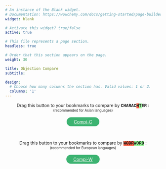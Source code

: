 ```yaml
---
# An instance of the Blank widget.
# Documentation: https://wowchemy.com/docs/getting-started/page-builder/
widget: blank

# Activate this widget? true/false
active: true

# This file represents a page section.
headless: true

# Order that this section appears on the page.
weight: 30

title: Objection Compare
subtitle:

design:
  # Choose how many columns the section has. Valid values: 1 or 2.
  columns: '1'
---
```


<div style="display:flex;flex-direction:column;align-items:center;justify-content:center;">
<p style="margin:0;">
Drag this button to your bookmarks to compare by <span style="font-family: 'Courier New', monospace; background-color:white; font-weight: bold;">CHARAC<span style="background-color:tomato; text-decoration: line-through;">H</span><span style="background-color:palegreen;">T</span>ER</span> :
</p>
 <p style="margin:0; font-size: 80%;">
   (recommended for Asian languages)
 </p>
<a id="simiLink" onMouseOver="this.style.border='mediumaquamarine solid 3px'; this.style.color='aquamarine'"
   onMouseOut="this.style.border='transparent solid 3px'; this.style.color='snow'"
   style="color: snow; background-color: mediumseagreen; border: transparent solid 3px; padding: 3px 20px;border-radius: 15px; margin: 15px;"
href="javascript:%2F%2ACompi%20V1.0%2A%2F%0Asetting%20%3D%20%27char%27%3B%20%2F%2A%20%27char%27%7C%27word%27%20%2A%2F%0A%0A%2F%2AControl%20flow%20based%20on%20url%2A%2F%0AcurrentUrl%20%3D%20window.location.href%3B%0Aregex1%20%3D%20%2Fa3%5C.flit%5C.to%5C%2F%23%5C%2Farcade%5C%2Farcade-objection%2F%3B%0Aif%20%28regex1.test%28currentUrl%29%29%20%7B%0Amain%28%29%3B%0A%7D%20else%20%7B%0Aif%20%28window.confirm%28%60Go%20to%20arcade-objection%20page%3F%60%29%29%20%7B%0A%20%20%20%20window.location.href%3D%27https%3A%2F%2Fa3.flit.to%2F%23%2Farcade%2Farcade-objection%27%3B%0A%7D%3B%0A%7D%0A%0Afunction%20main%28%29%20%7B%0A%20%20%20%20let%20nestedTables%20%3D%20%5B...document.querySelectorAll%28%27tbody%20tbody%27%29%5D%3B%0A%09%2F%2A%20Remove%20existing%20row%2C%20to%20enable%20switching%20from%20word%20to%20char%20%2A%2F%0A%20%20%20%20if%20%28document.getElementById%28%27diff1%27%29%29%20%7B%0A%20%20%20%20%20%20%20%20nestedTables.forEach%20%28t%20%3D%3E%20%7B%0A%20%20%20%20%20%20%20%20%20%20%20%20t.deleteRow%28-1%29%3B%0A%20%20%20%20%20%20%20%20%7D%29%3B%0A%20%20%20%20%7D%0A%20%20%20%20%20%20%20%20%0A%20%20%20%20let%20unit%20%3D%20setting%3B%20%2F%2A%20%27char%27%7C%27word%27%20%2A%2F%0A%20%20%20%20%09%0A%09%2F%2AAdd%20events%20%28needs%20reloading%20on%20in-app%20tab%20change%2A%2F%0A%09document.querySelector%28%27%5Brole%3D%22tablist%22%5D%27%29.setAttribute%28%27listener%27%2C%20%27true%27%29%3B%20%2F%2A%20navBar%20%2A%2F%0A%09document.querySelector%28%27%5Brole%3D%22tablist%22%5D%27%29.addEventListener%28%27click%27%2C%20ostinato%29%3B%0A%09document.getElementsByClassName%28%27fa-search%27%29%5B0%5D.parentNode.addEventListener%28%27click%27%2C%20ostinato%29%3B%20%2F%2A%20searchBtn%20%2A%2F%0A%09document.getElementsByTagName%28%27pagination%27%29%5B0%5D.childNodes%5B0%5D.addEventListener%28%27click%27%2C%20ostinato%29%3B%20%2F%2A%20pageNav%20%2A%2F%0A%09if%20%28document.querySelectorAll%28%27.btn-group-md%27%29.length%20%3E%200%29%20%7B%0A%09document.querySelectorAll%28%27.btn-group-md%27%29%5B0%5D.addEventListener%28%27click%27%2C%20ostinato%29%3B%20%2F%2A%20image%20tab%27s%20sub-tab%20buttons%20%2A%2F%0A%09%7D%0A%09%0A%0A%0A%20%20%20%20%2F%2A%20Page%20setup%20%2A%2F%0A%20%20%20%20nestedTables.forEach%20%28%28t%2Ci%29%20%3D%3E%20%7B%0A%20%20%20%20%20%20%20%20let%20newRow%20%3D%20t.insertRow%28%29%3B%0A%20%20%20%20%20%20%20%20let%20newCell%20%3D%20newRow.insertCell%28%29%3B%0A%20%20%20%20%20%20%20%20%20%20%20%20newCell.classList.add%28%27text-left%27%29%3B%0A%20%20%20%20%20%20%20%20%20%20%20%20newCell.id%20%3D%20%27diff%27%20%2B%20i%3B%0A%20%20%20%20%20%20%20%20%20%20%20%20newCell.style%20%3D%20%27white-space%3Apre-wrap%3B%27%3B%0A%20%20%20%20%20%20%20%20let%20th%20%3D%20document.createElement%28%27th%27%29%3B%0A%20%20%20%20%20%20%20%20%20%20%20%20newRowHead%20%3D%20newRow.insertBefore%28th%2C%20newCell%29%3B%0A%20%20%20%20%20%20%20%20%20%20%20%20newRowHead.classList.add%28%27bg-muted%27%29%3B%0A%20%20%20%20%20%20%20%20let%20newText%20%3D%20document.createTextNode%28%27Score%27%29%3B%0A%20%20%20%20%20%20%20%20%20%20%20%20newRowHead.appendChild%28newText%29%3B%0A%0A%20%20%20%20%7D%29%3B%0A%0A%20%20%20%20%2F%2A%20Diff%20%2A%2F%0A%20%20%20%20nestedTables.forEach%20%28%28t%2Ci%29%20%3D%3E%20%7B%0A%20%20%20%20%20%20%20%20let%20fragment%20%3D%20document.createDocumentFragment%28%29%3B%0A%20%20%20%20%20%20%20%20%0A%20%20%20%20%20%20%20%20%2F%2A%20Get%20text%20and%20make%20array%20of%20words%20%28%22%20%22%29%20or%20characters%20%28%22%22%29%20%2A%2F%0A%20%20%20%20%20%20%20%20let%20oldText%2C%20newText%3B%0A%20%20%20%20%20%20%20%20if%20%28unit%20%3D%3D%20%27char%27%29%20%7B%0A%20%20%20%20%20%20%20%20%20%20%20%20oldText%20%3D%20t.getElementsByTagName%28%27tr%27%29%5Bt.rows.length%20-%203%5D.childNodes%5B3%5D.textContent.split%28%22%22%29%3B%0A%20%20%20%20%20%20%20%20%20%20%20%20newText%20%3D%20t.getElementsByTagName%28%27tr%27%29%5Bt.rows.length%20-%202%5D.childNodes%5B3%5D.textContent.split%28%22%22%29%3B%0A%20%20%20%20%20%20%20%20%7D%0A%0A%20%20%20%20%20%20%20%20if%20%28unit%20%3D%3D%20%27word%27%29%20%7B%0A%20%20%20%20%20%20%20%20%20%20%20%20oldText%20%3D%20t.getElementsByTagName%28%27tr%27%29%5Bt.rows.length%20-%203%5D.childNodes%5B3%5D.textContent.replaceAll%28%27%20%27%2C%20%27%20%C2%ABspace%C2%BB%20%27%29.replaceAll%28%27%5Cn%27%2C%20%27%20%5Cn%20%27%29.split%28%22%20%22%29%3B%0A%20%20%20%20%20%20%20%20%20%20%20%20newText%20%3D%20t.getElementsByTagName%28%27tr%27%29%5Bt.rows.length%20-%202%5D.childNodes%5B3%5D.textContent.replaceAll%28%27%20%27%2C%20%27%20%C2%ABspace%C2%BB%20%27%29.replaceAll%28%27%5Cn%27%2C%20%27%20%5Cn%20%27%29.split%28%22%20%22%29%3B%0A%20%20%20%20%20%20%20%20%7D%0A%20%20%20%20%20%20%20%20%0A%20%20%20%20%20%20%20%20%0A%20%20%20%20%20%20%20%20%0A%20%20%20%20%20%20%20%20%2F%2AGenerate%20diff%2A%2F%0A%20%20%20%20%20%20%20%20let%20diff%20%3D%20patienceDiff%28oldText%20%2C%20newText%29%3B%0A%0A%20%20%20%20%20%20%20%20%2F%2Alines%20are%20a%20property%20of%20the%20object%20returned%20by%20patienceDiff%2C%20in%20this%20case%3A%20words%20or%20characters%2A%2F%0A%20%20%20%20%20%20%20%20diff.lines.forEach%28%28o%29%20%3D%3E%20%7B%0A%20%20%20%20%20%20%20%20var%20color%20%3D%20%22%22%3B%0A%20%20%20%20%20%20%20%20var%20deco%20%3D%20%22%22%3B%0A%20%20%20%20%20%20%20%20%0A%20%20%20%20%20%20%20%20%2F%2AFormat%2A%2F%0A%20%20%20%20%20%20%20%20if%20%28o.aIndex%20%3C%200%29%20%7B%0A%20%20%20%20%20%20%20%20%20%20%20%20%2F%2AINSERTION%2A%2F%0A%20%20%20%20%20%20%20%20%20%20%20%20color%20%3D%20%27rgba%280%2C%20255%2C%200%2C%200.3%29%27%3B%0A%20%20%20%20%20%20%20%20%20%20%20%20deco%20%3D%20%27underline%27%3B%0A%20%20%20%20%20%20%20%20%20%20%20%20if%20%28o.line%20%3D%3D%20%22%5Cn%22%29%20%7Bo.line%20%3D%20%22%5B%E2%86%B5%5D%5Cn%22%7D%20%20%0A%20%20%20%20%20%20%20%20%0A%20%20%20%20%20%20%20%20%7D%20else%20if%20%28o.bIndex%20%3C%200%29%20%7B%0A%20%20%20%20%20%20%20%20%20%20%20%20%2F%2ADELETION%2A%2F%0A%20%20%20%20%20%20%20%20%20%20%20%20color%20%3D%20%27rgba%28255%2C%200%2C%200%2C%200.3%29%27%3B%0A%20%20%20%20%20%20%20%20%20%20%20%20deco%20%3D%20%27line-through%27%3B%0A%20%20%20%20%20%20%20%20%20%20%20%20if%20%28o.line%20%3D%3D%20%22%5Cn%22%29%20%7Bo.line%20%3D%20%22%5B%E2%86%B5%5D%22%7D%20%20%0A%20%20%20%20%20%20%20%20%7D%20%0A%0A%20%20%20%20%20%20%20%20span%20%3D%20document.createElement%28%27span%27%29%3B%0A%20%20%20%20%20%20%20%20span.style.backgroundColor%20%3D%20color%3B%0A%20%20%20%20%20%20%20%20span.style.textDecoration%20%3D%20deco%3B%0A%20%20%20%20%20%20%20%20if%20%28unit%20%3D%3D%20%27word%27%29%20%7Bo.line%20%3D%20o.line.replaceAll%28%27%C2%ABspace%C2%BB%27%2C%20%27%20%27%29%3B%7D%0A%20%20%20%20%20%20%20%20span.appendChild%28document.createTextNode%28o.line%29%29%3B%0A%20%20%20%20%20%20%20%20fragment.appendChild%28span%29%3B%0A%20%20%20%20%0A%20%20%20%20%09document.getElementById%28%27diff%27%2B%20i%29.appendChild%28fragment%29%3B%0A%20%20%20%20%7D%29%3B%0A%20%20%20%20%7D%29%3B%0A%0A%20%20%20%20%2F%2ASimilarity%2A%2F%0A%20%20%20%20nestedTables.forEach%20%28%28t%29%20%3D%3E%20%7B%0A%20%20%20%20%20%20%20%20%2F%2AGet%20text%2A%2F%0A%20%20%20%20%20%20%20%20let%20oldText%20%3D%20t.getElementsByTagName%28%27tr%27%29%5Bt.rows.length%20-%203%5D.childNodes%5B3%5D.textContent%3B%0A%20%20%20%20%20%20%20%20let%20newText%20%3D%20t.getElementsByTagName%28%27tr%27%29%5Bt.rows.length%20-%202%5D.childNodes%5B3%5D.textContent%3B%0A%20%20%20%20%20%20%20%20%2F%2ACompare%2A%2F%0A%20%20%20%20%20%20%20%20var%20score%20%3D%20compareTwoStrings%28oldText%2C%20newText%29%3B%0A%20%20%20%20%20%20%20%20%2F%2ADisplay%20results%2A%2F%0A%20%20%20%20%20%20%20%20if%20%28score%20%3D%3D%20100%29%20%7Bt.getElementsByTagName%28%27tr%27%29%5Bt.rows.length%20-%201%5D.childNodes%5B0%5D.style.color%20%3D%20%27crimson%27%7D%0A%20%20%20%20%20%20%20%20let%20scoreCard%20%3D%20t.getElementsByTagName%28%27tr%27%29%5Bt.rows.length%20-%201%5D.childNodes%5B0%5D%3B%0A%20%20%20%20%20%20%20%20scoreCard.textContent%20%3D%20%60Simi%3A%20%24%7BpercentStyle%28score%29%7D%60%3B%0A%20%20%20%20%7D%29%3B%0A%7D%0A%0A%0Afunction%20ostinato%28%29%20%7B%0A%20%20%20%20setTimeout%28main%2C500%29%3B%0A%20%20%20%20setTimeout%28main%2C1200%29%3B%0A%20%20%20%20setTimeout%28main%2C2500%29%3B%0A%7D%0A%0Afunction%20patienceDiff%28aLines%2C%20bLines%2C%20diffPlusFlag%29%20%7B%0A%0A%20%20%20%20function%20findUnique%28arr%2C%20lo%2C%20hi%29%20%7B%0A%20%20%20%20%0A%20%20%20%20var%20lineMap%20%3D%20new%20Map%28%29%3B%0A%20%20%20%20%0A%20%20%20%20for%20%28let%20i%20%3D%20lo%3B%20i%20%3C%3D%20hi%3B%20i%2B%2B%29%20%7B%0A%20%20%20%20%20%20%20%20let%20line%20%3D%20arr%5Bi%5D%3B%0A%20%20%20%20%20%20%20%20if%20%28lineMap.has%28line%29%29%20%7B%0A%20%20%20%20%20%20%20%20lineMap.get%28line%29.count%2B%2B%3B%0A%20%20%20%20%20%20%20%20lineMap.get%28line%29.index%20%3D%20i%3B%0A%20%20%20%20%20%20%20%20%7D%20else%20%7B%0A%20%20%20%20%20%20%20%20lineMap.set%28line%2C%20%7Bcount%3A1%2C%20index%3A%20i%7D%29%3B%0A%20%20%20%20%20%20%20%20%7D%20%20%0A%20%20%20%20%7D%0A%20%20%20%20%0A%20%20%20%20lineMap.forEach%28%28val%2C%20key%2C%20map%29%20%3D%3E%20%7B%0A%20%20%20%20%20%20%20%20if%20%28val.count%20%21%3D%3D%201%29%20%7B%0A%20%20%20%20%20%20%20%20map.delete%28key%29%3B%0A%20%20%20%20%20%20%20%20%7D%20else%20%7B%0A%20%20%20%20%20%20%20%20map.set%28key%2C%20val.index%29%3B%0A%20%20%20%20%20%20%20%20%7D%0A%20%20%20%20%7D%29%3B%0A%20%20%20%20%0A%20%20%20%20return%20lineMap%3B%0A%20%20%20%20%7D%0A%0A%20%20%20%20function%20uniqueCommon%28aArray%2C%20aLo%2C%20aHi%2C%20bArray%2C%20bLo%2C%20bHi%29%20%7B%0A%20%20%20%20let%20ma%20%3D%20findUnique%28aArray%2C%20aLo%2C%20aHi%29%3B%0A%20%20%20%20let%20mb%20%3D%20findUnique%28bArray%2C%20bLo%2C%20bHi%29%3B%0A%20%20%20%20%0A%20%20%20%20ma.forEach%28%28val%2C%20key%2C%20map%29%20%3D%3E%20%7B%0A%20%20%20%20%20%20%20%20if%20%28mb.has%28key%29%29%20%7B%0A%20%20%20%20%20%20%20%20map.set%28key%2C%20%7BindexA%3A%20val%2C%20indexB%3A%20mb.get%28key%29%7D%29%3B%0A%20%20%20%20%20%20%20%20%7D%20else%20%7B%0A%20%20%20%20%20%20%20%20map.delete%28key%29%3B%0A%20%20%20%20%20%20%20%20%7D%0A%20%20%20%20%7D%29%3B%0A%20%20%20%20%0A%20%20%20%20return%20ma%3B%0A%20%20%20%20%7D%0A%0A%20%20%20%20function%20longestCommonSubsequence%28abMap%29%20%7B%0A%20%20%20%20%0A%20%20%20%20var%20ja%20%3D%20%5B%5D%3B%0A%20%20%20%20%0A%20%20%20%20abMap.forEach%28%28val%2C%20key%2C%20map%29%20%3D%3E%20%7B%0A%20%20%20%20%20%20%20%20let%20i%20%3D%200%3B%0A%20%20%20%20%20%20%20%20while%20%28ja%5Bi%5D%20%26%26%20ja%5Bi%5D%5Bja%5Bi%5D.length-1%5D.indexB%20%3C%20val.indexB%29%20%7B%0A%20%20%20%20%20%20%20%20i%2B%2B%3B%0A%20%20%20%20%20%20%20%20%7D%0A%20%20%20%20%20%20%20%20%0A%20%20%20%20%20%20%20%20if%20%28%21ja%5Bi%5D%29%20%7B%0A%20%20%20%20%20%20%20%20ja%5Bi%5D%20%3D%20%5B%5D%3B%0A%20%20%20%20%20%20%20%20%7D%0A%0A%20%20%20%20%20%20%20%20if%20%280%20%3C%20i%29%20%7B%0A%20%20%20%20%20%20%20%20val.prev%20%3D%20ja%5Bi-1%5D%5Bja%5Bi-1%5D.length%20-%201%5D%3B%0A%20%20%20%20%20%20%20%20%7D%0A%0A%20%20%20%20%20%20%20%20ja%5Bi%5D.push%28val%29%3B%0A%20%20%20%20%7D%29%3B%0A%20%20%20%20%0A%20%20%20%20var%20lcs%20%3D%20%5B%5D%3B%0A%20%20%20%20if%20%280%20%3C%20ja.length%29%20%7B%0A%20%20%20%20%20%20%20%20let%20n%20%3D%20ja.length%20-%201%3B%0A%20%20%20%20%20%20%20%20var%20lcs%20%3D%20%5Bja%5Bn%5D%5Bja%5Bn%5D.length%20-%201%5D%5D%3B%0A%20%20%20%20%20%20%20%20while%20%28lcs%5Blcs.length%20-%201%5D.prev%29%20%7B%0A%20%20%20%20%20%20%20%20lcs.push%28lcs%5Blcs.length%20-%201%5D.prev%29%3B%0A%20%20%20%20%20%20%20%20%7D%0A%20%20%20%20%7D%0A%20%20%20%20%0A%20%20%20%20return%20lcs.reverse%28%29%3B%0A%20%20%20%20%7D%0A%20%20%20%20let%20result%20%3D%20%5B%5D%3B%0A%20%20%20%20let%20deleted%20%3D%200%3B%0A%20%20%20%20let%20inserted%20%3D%200%3B%09%0A%20%20%20%20let%20aMove%20%3D%20%5B%5D%3B%0A%20%20%20%20let%20aMoveIndex%20%3D%20%5B%5D%3B%0A%20%20%20%20let%20bMove%20%3D%20%5B%5D%3B%0A%20%20%20%20let%20bMoveIndex%20%3D%20%5B%5D%3B%0A%20%20%20%20%0A%20%20%20%20function%20addToResult%28aIndex%2C%20bIndex%29%20%7B%0A%20%20%20%20%0A%20%20%20%20if%20%28bIndex%20%3C%200%29%20%7B%0A%20%20%20%20%20%20%20%20aMove.push%28aLines%5BaIndex%5D%29%3B%0A%20%20%20%20%20%20%20%20aMoveIndex.push%28result.length%29%3B%0A%20%20%20%20%20%20%20%20deleted%2B%2B%3B%0A%20%20%20%20%7D%20else%20if%20%28aIndex%20%3C%200%29%20%7B%0A%20%20%20%20%20%20%20%20bMove.push%28bLines%5BbIndex%5D%29%3B%0A%20%20%20%20%20%20%20%20bMoveIndex.push%28result.length%29%3B%0A%20%20%20%20%20%20%20%20inserted%2B%2B%3B%0A%20%20%20%20%7D%0A%0A%20%20%20%20result.push%28%7Bline%3A%200%20%3C%3D%20aIndex%20%3F%20aLines%5BaIndex%5D%20%3A%20bLines%5BbIndex%5D%2C%20aIndex%3A%20aIndex%2C%20bIndex%3A%20bIndex%7D%29%3B%0A%20%20%20%20%7D%0A%20%20%20%20%0A%20%20%20%20function%20addSubMatch%28aLo%2C%20aHi%2C%20bLo%2C%20bHi%29%20%7B%0A%20%20%20%20%0A%20%20%20%20while%20%28aLo%20%3C%3D%20aHi%20%26%26%20bLo%20%3C%3D%20bHi%20%26%26%20aLines%5BaLo%5D%20%3D%3D%3D%20bLines%5BbLo%5D%29%20%7B%0A%20%20%20%20%20%20%20%20addToResult%28aLo%2B%2B%2C%20bLo%2B%2B%29%3B%0A%20%20%20%20%7D%0A%0A%20%20%20%20let%20aHiTemp%20%3D%20aHi%3B%0A%20%20%20%20while%20%28aLo%20%3C%3D%20aHi%20%26%26%20bLo%20%3C%3D%20bHi%20%26%26%20aLines%5BaHi%5D%20%3D%3D%3D%20bLines%5BbHi%5D%29%20%7B%0A%20%20%20%20%20%20%20%20aHi--%3B%0A%20%20%20%20%20%20%20%20bHi--%3B%0A%20%20%20%20%7D%0A%20%20%20%20%0A%20%20%20%20let%20uniqueCommonMap%20%3D%20uniqueCommon%28aLines%2C%20aLo%2C%20aHi%2C%20bLines%2C%20bLo%2C%20bHi%29%3B%0A%20%20%20%20if%20%28uniqueCommonMap.size%20%3D%3D%3D%200%29%20%7B%0A%20%20%20%20%20%20%20%20while%20%28aLo%20%3C%3D%20aHi%29%20%7B%0A%20%20%20%20%20%20%20%20addToResult%28aLo%2B%2B%2C%20-1%29%3B%0A%20%20%20%20%20%20%20%20%7D%0A%20%20%20%20%20%20%20%20while%20%28bLo%20%3C%3D%20bHi%29%20%7B%0A%20%20%20%20%20%20%20%20addToResult%28-1%2C%20bLo%2B%2B%29%3B%0A%20%20%20%20%20%20%20%20%7D%20%20%20%20%0A%20%20%20%20%7D%20else%20%7B%0A%20%20%20%20%20%20%20%20recurseLCS%28aLo%2C%20aHi%2C%20bLo%2C%20bHi%2C%20uniqueCommonMap%29%3B%0A%20%20%20%20%7D%0A%20%20%20%20%0A%20%20%20%20while%20%28aHi%20%3C%20aHiTemp%29%20%7B%0A%20%20%20%20%20%20%20%20addToResult%28%2B%2BaHi%2C%20%2B%2BbHi%29%3B%0A%20%20%20%20%7D%20%0A%20%20%20%20%7D%0A%0A%20%20%20%20function%20recurseLCS%28aLo%2C%20aHi%2C%20bLo%2C%20bHi%2C%20uniqueCommonMap%29%20%7B%0A%20%20%20%20var%20x%20%3D%20longestCommonSubsequence%28uniqueCommonMap%20%7C%7C%20uniqueCommon%28aLines%2C%20aLo%2C%20aHi%2C%20bLines%2C%20bLo%2C%20bHi%29%29%3B%0A%20%20%20%20if%20%28x.length%20%3D%3D%3D%200%29%20%7B%0A%20%20%20%20%20%20%20%20addSubMatch%28aLo%2C%20aHi%2C%20bLo%2C%20bHi%29%3B%0A%20%20%20%20%7D%20else%20%7B%0A%20%20%20%20%20%20%20%20if%20%28aLo%20%3C%20x%5B0%5D.indexA%20%7C%7C%20bLo%20%3C%20x%5B0%5D.indexB%29%20%7B%0A%20%20%20%20%20%20%20%20addSubMatch%28aLo%2C%20x%5B0%5D.indexA-1%2C%20bLo%2C%20x%5B0%5D.indexB-1%29%3B%0A%20%20%20%20%20%20%20%20%7D%0A%0A%20%20%20%20%20%20%20%20let%20i%3B%0A%20%20%20%20%20%20%20%20for%20%28i%20%3D%200%3B%20i%20%3C%20x.length%20-%201%3B%20i%2B%2B%29%20%7B%0A%20%20%20%20%20%20%20%20addSubMatch%28x%5Bi%5D.indexA%2C%20x%5Bi%2B1%5D.indexA-1%2C%20x%5Bi%5D.indexB%2C%20x%5Bi%2B1%5D.indexB-1%29%3B%0A%20%20%20%20%20%20%20%20%7D%0A%20%20%20%20%20%20%20%20%0A%20%20%20%20%20%20%20%20if%20%28x%5Bi%5D.indexA%20%3C%3D%20aHi%20%7C%7C%20x%5Bi%5D.indexB%20%3C%3D%20bHi%29%20%7B%0A%20%20%20%20%20%20%20%20addSubMatch%28x%5Bi%5D.indexA%2C%20aHi%2C%20x%5Bi%5D.indexB%2C%20bHi%29%3B%0A%20%20%20%20%20%20%20%20%7D%0A%20%20%20%20%7D%0A%20%20%20%20%7D%0A%20%20%20%20%0A%20%20%20%20recurseLCS%280%2C%20aLines.length-1%2C%200%2C%20bLines.length-1%29%3B%0A%20%20%20%20%0A%20%20%20%20if%20%28diffPlusFlag%29%20%7B%0A%20%20%20%20return%20%7Blines%3A%20result%2C%20lineCountDeleted%3A%20deleted%2C%20lineCountInserted%3A%20inserted%2C%20lineCountMoved%3A%200%2C%20aMove%3A%20aMove%2C%20aMoveIndex%3A%20aMoveIndex%2C%20bMove%3A%20bMove%2C%20bMoveIndex%3A%20bMoveIndex%7D%3B%0A%20%20%20%20%7D%0A%20%20%20%20%0A%20%20%20%20return%20%7Blines%3A%20result%2C%20lineCountDeleted%3A%20deleted%2C%20lineCountInserted%3A%20inserted%2C%20lineCountMoved%3A0%7D%3B%0A%7D%0A%0A%0A%0A%0Afunction%20compareTwoStrings%28first%2C%20second%29%20%7B%0A%20%20%20%20first%20%3D%20first.replace%28%2F%5Cs%2B%2Fg%2C%20%27%27%29%3B%0A%20%20%20%20second%20%3D%20second.replace%28%2F%5Cs%2B%2Fg%2C%20%27%27%29%3B%0A%20%20%20%20%0A%20%20%20%20if%20%28first%20%3D%3D%3D%20second%29%20return%20100%3B%20%2F%2A%20identical%20or%20empty%20%2A%2F%0A%20%20%20%20if%20%28first.length%20%3C%202%20%7C%7C%20second.length%20%3C%202%29%20return%200%3B%20%2F%2A%20if%20either%20is%20a%200-letter%20or%201-letter%20string%20%2A%2F%0A%20%20%20%20%0A%20%20%20%20let%20firstBigrams%20%3D%20new%20Map%28%29%3B%0A%20%20%20%20for%20%28let%20i%20%3D%200%3B%20i%20%3C%20first.length%20-%201%3B%20i%2B%2B%29%20%7B%0A%20%20%20%20%20%20%20%20const%20bigram%20%3D%20first.substring%28i%2C%20i%20%2B%202%29%3B%0A%20%20%20%20%20%20%20%20const%20count%20%3D%20firstBigrams.has%28bigram%29%0A%20%20%20%20%20%20%20%20%20%20%20%20%3F%20firstBigrams.get%28bigram%29%20%2B%201%0A%20%20%20%20%20%20%20%20%20%20%20%20%3A%201%3B%0A%20%20%20%20%0A%20%20%20%20%20%20%20%20firstBigrams.set%28bigram%2C%20count%29%3B%0A%20%20%20%20%7D%3B%0A%20%20%20%20%0A%20%20%20%20let%20intersectionSize%20%3D%200%3B%0A%20%20%20%20for%20%28let%20i%20%3D%200%3B%20i%20%3C%20second.length%20-%201%3B%20i%2B%2B%29%20%7B%0A%20%20%20%20%20%20%20%20const%20bigram%20%3D%20second.substring%28i%2C%20i%20%2B%202%29%3B%0A%20%20%20%20%20%20%20%20const%20count%20%3D%20firstBigrams.has%28bigram%29%0A%20%20%20%20%20%20%20%20%20%20%20%20%3F%20firstBigrams.get%28bigram%29%0A%20%20%20%20%20%20%20%20%20%20%20%20%3A%200%3B%0A%20%20%20%20%0A%20%20%20%20%20%20%20%20if%20%28count%20%3E%200%29%20%7B%0A%20%20%20%20%20%20%20%20%20%20%20%20firstBigrams.set%28bigram%2C%20count%20-%201%29%3B%0A%20%20%20%20%20%20%20%20%20%20%20%20intersectionSize%2B%2B%3B%0A%20%20%20%20%20%20%20%20%7D%0A%20%20%20%20%7D%0A%20%20%20%20return%20%282.0%20%2A%20intersectionSize%29%20%2F%20%28first.length%20%2B%20second.length%20-%202%29%20%2A%20100%3B%0A%7D%0A%0A%0A%0Afunction%20percentStyle%28float%29%7B%0A%20%20%20%20return%20float.toFixed%282%29.replace%28%2F%5B.%2C%5D00%24%2F%2C%20%22%22%29%20%2B%20%27%25%27%3B%0A%7D">Compi-C</a>
</div>

<div style="display:flex;flex-direction:column;align-items:center;justify-content:center;">
<p style="margin-bottom:0; margin-top:30px;">
Drag this button to your bookmarks to compare by <span style="font-family: 'Courier New', monospace; background-color:white; font-weight: bold;"><span style="background-color:tomato; text-decoration: line-through;">WODR</span><span style="background-color:palegreen;">WORD</span></span> :
</p>
 <p style="margin: 0; font-size: 80%;">
   (recommended for European languages)
 </p>
<a id="simiLink" onMouseOver="this.style.border='mediumaquamarine solid 3px'; this.style.color='aquamarine'"
   onMouseOut="this.style.border='transparent solid 3px'; this.style.color='snow'"
   style="color: snow; background-color: mediumseagreen; border: transparent solid 3px; padding: 3px 20px;border-radius: 15px; margin: 15px;"
href="javascript:%2F%2ACompi%20V1.0%2A%2F%0Asetting%20%3D%20%27word%27%3B%20%2F%2A%20%27char%27%7C%27word%27%20%2A%2F%0A%0A%2F%2AControl%20flow%20based%20on%20url%2A%2F%0AcurrentUrl%20%3D%20window.location.href%3B%0Aregex1%20%3D%20%2Fa3%5C.flit%5C.to%5C%2F%23%5C%2Farcade%5C%2Farcade-objection%2F%3B%0Aif%20%28regex1.test%28currentUrl%29%29%20%7B%0Amain%28%29%3B%0A%7D%20else%20%7B%0Aif%20%28window.confirm%28%60Go%20to%20arcade-objection%20page%3F%60%29%29%20%7B%0A%20%20%20%20window.location.href%3D%27https%3A%2F%2Fa3.flit.to%2F%23%2Farcade%2Farcade-objection%27%3B%0A%7D%3B%0A%7D%0A%0Afunction%20main%28%29%20%7B%0A%20%20%20%20let%20nestedTables%20%3D%20%5B...document.querySelectorAll%28%27tbody%20tbody%27%29%5D%3B%0A%09%2F%2A%20Remove%20existing%20row%2C%20to%20enable%20switching%20from%20word%20to%20char%20%2A%2F%0A%20%20%20%20if%20%28document.getElementById%28%27diff1%27%29%29%20%7B%0A%20%20%20%20%20%20%20%20nestedTables.forEach%20%28t%20%3D%3E%20%7B%0A%20%20%20%20%20%20%20%20%20%20%20%20t.deleteRow%28-1%29%3B%0A%20%20%20%20%20%20%20%20%7D%29%3B%0A%20%20%20%20%7D%0A%20%20%20%20%20%20%20%20%0A%20%20%20%20let%20unit%20%3D%20setting%3B%20%2F%2A%20%27char%27%7C%27word%27%20%2A%2F%0A%20%20%20%20%09%0A%09%2F%2AAdd%20events%20%28needs%20reloading%20on%20in-app%20tab%20change%2A%2F%0A%09document.querySelector%28%27%5Brole%3D%22tablist%22%5D%27%29.setAttribute%28%27listener%27%2C%20%27true%27%29%3B%20%2F%2A%20navBar%20%2A%2F%0A%09document.querySelector%28%27%5Brole%3D%22tablist%22%5D%27%29.addEventListener%28%27click%27%2C%20ostinato%29%3B%0A%09document.getElementsByClassName%28%27fa-search%27%29%5B0%5D.parentNode.addEventListener%28%27click%27%2C%20ostinato%29%3B%20%2F%2A%20searchBtn%20%2A%2F%0A%09document.getElementsByTagName%28%27pagination%27%29%5B0%5D.childNodes%5B0%5D.addEventListener%28%27click%27%2C%20ostinato%29%3B%20%2F%2A%20pageNav%20%2A%2F%0A%09if%20%28document.querySelectorAll%28%27.btn-group-md%27%29.length%20%3E%200%29%20%7B%0A%09document.querySelectorAll%28%27.btn-group-md%27%29%5B0%5D.addEventListener%28%27click%27%2C%20ostinato%29%3B%20%2F%2A%20image%20tab%27s%20sub-tab%20buttons%20%2A%2F%0A%09%7D%0A%09%0A%0A%0A%20%20%20%20%2F%2A%20Page%20setup%20%2A%2F%0A%20%20%20%20nestedTables.forEach%20%28%28t%2Ci%29%20%3D%3E%20%7B%0A%20%20%20%20%20%20%20%20let%20newRow%20%3D%20t.insertRow%28%29%3B%0A%20%20%20%20%20%20%20%20let%20newCell%20%3D%20newRow.insertCell%28%29%3B%0A%20%20%20%20%20%20%20%20%20%20%20%20newCell.classList.add%28%27text-left%27%29%3B%0A%20%20%20%20%20%20%20%20%20%20%20%20newCell.id%20%3D%20%27diff%27%20%2B%20i%3B%0A%20%20%20%20%20%20%20%20%20%20%20%20newCell.style%20%3D%20%27white-space%3Apre-wrap%3B%27%3B%0A%20%20%20%20%20%20%20%20let%20th%20%3D%20document.createElement%28%27th%27%29%3B%0A%20%20%20%20%20%20%20%20%20%20%20%20newRowHead%20%3D%20newRow.insertBefore%28th%2C%20newCell%29%3B%0A%20%20%20%20%20%20%20%20%20%20%20%20newRowHead.classList.add%28%27bg-muted%27%29%3B%0A%20%20%20%20%20%20%20%20let%20newText%20%3D%20document.createTextNode%28%27Score%27%29%3B%0A%20%20%20%20%20%20%20%20%20%20%20%20newRowHead.appendChild%28newText%29%3B%0A%0A%20%20%20%20%7D%29%3B%0A%0A%20%20%20%20%2F%2A%20Diff%20%2A%2F%0A%20%20%20%20nestedTables.forEach%20%28%28t%2Ci%29%20%3D%3E%20%7B%0A%20%20%20%20%20%20%20%20let%20fragment%20%3D%20document.createDocumentFragment%28%29%3B%0A%20%20%20%20%20%20%20%20%0A%20%20%20%20%20%20%20%20%2F%2A%20Get%20text%20and%20make%20array%20of%20words%20%28%22%20%22%29%20or%20characters%20%28%22%22%29%20%2A%2F%0A%20%20%20%20%20%20%20%20let%20oldText%2C%20newText%3B%0A%20%20%20%20%20%20%20%20if%20%28unit%20%3D%3D%20%27char%27%29%20%7B%0A%20%20%20%20%20%20%20%20%20%20%20%20oldText%20%3D%20t.getElementsByTagName%28%27tr%27%29%5Bt.rows.length%20-%203%5D.childNodes%5B3%5D.textContent.split%28%22%22%29%3B%0A%20%20%20%20%20%20%20%20%20%20%20%20newText%20%3D%20t.getElementsByTagName%28%27tr%27%29%5Bt.rows.length%20-%202%5D.childNodes%5B3%5D.textContent.split%28%22%22%29%3B%0A%20%20%20%20%20%20%20%20%7D%0A%0A%20%20%20%20%20%20%20%20if%20%28unit%20%3D%3D%20%27word%27%29%20%7B%0A%20%20%20%20%20%20%20%20%20%20%20%20oldText%20%3D%20t.getElementsByTagName%28%27tr%27%29%5Bt.rows.length%20-%203%5D.childNodes%5B3%5D.textContent.replaceAll%28%27%20%27%2C%20%27%20%C2%ABspace%C2%BB%20%27%29.replaceAll%28%27%5Cn%27%2C%20%27%20%5Cn%20%27%29.split%28%22%20%22%29%3B%0A%20%20%20%20%20%20%20%20%20%20%20%20newText%20%3D%20t.getElementsByTagName%28%27tr%27%29%5Bt.rows.length%20-%202%5D.childNodes%5B3%5D.textContent.replaceAll%28%27%20%27%2C%20%27%20%C2%ABspace%C2%BB%20%27%29.replaceAll%28%27%5Cn%27%2C%20%27%20%5Cn%20%27%29.split%28%22%20%22%29%3B%0A%20%20%20%20%20%20%20%20%7D%0A%20%20%20%20%20%20%20%20%0A%20%20%20%20%20%20%20%20%0A%20%20%20%20%20%20%20%20%0A%20%20%20%20%20%20%20%20%2F%2AGenerate%20diff%2A%2F%0A%20%20%20%20%20%20%20%20let%20diff%20%3D%20patienceDiff%28oldText%20%2C%20newText%29%3B%0A%0A%20%20%20%20%20%20%20%20%2F%2Alines%20are%20a%20property%20of%20the%20object%20returned%20by%20patienceDiff%2C%20in%20this%20case%3A%20words%20or%20characters%2A%2F%0A%20%20%20%20%20%20%20%20diff.lines.forEach%28%28o%29%20%3D%3E%20%7B%0A%20%20%20%20%20%20%20%20var%20color%20%3D%20%22%22%3B%0A%20%20%20%20%20%20%20%20var%20deco%20%3D%20%22%22%3B%0A%20%20%20%20%20%20%20%20%0A%20%20%20%20%20%20%20%20%2F%2AFormat%2A%2F%0A%20%20%20%20%20%20%20%20if%20%28o.aIndex%20%3C%200%29%20%7B%0A%20%20%20%20%20%20%20%20%20%20%20%20%2F%2AINSERTION%2A%2F%0A%20%20%20%20%20%20%20%20%20%20%20%20color%20%3D%20%27rgba%280%2C%20255%2C%200%2C%200.3%29%27%3B%0A%20%20%20%20%20%20%20%20%20%20%20%20deco%20%3D%20%27underline%27%3B%0A%20%20%20%20%20%20%20%20%20%20%20%20if%20%28o.line%20%3D%3D%20%22%5Cn%22%29%20%7Bo.line%20%3D%20%22%5B%E2%86%B5%5D%5Cn%22%7D%20%20%0A%20%20%20%20%20%20%20%20%0A%20%20%20%20%20%20%20%20%7D%20else%20if%20%28o.bIndex%20%3C%200%29%20%7B%0A%20%20%20%20%20%20%20%20%20%20%20%20%2F%2ADELETION%2A%2F%0A%20%20%20%20%20%20%20%20%20%20%20%20color%20%3D%20%27rgba%28255%2C%200%2C%200%2C%200.3%29%27%3B%0A%20%20%20%20%20%20%20%20%20%20%20%20deco%20%3D%20%27line-through%27%3B%0A%20%20%20%20%20%20%20%20%20%20%20%20if%20%28o.line%20%3D%3D%20%22%5Cn%22%29%20%7Bo.line%20%3D%20%22%5B%E2%86%B5%5D%22%7D%20%20%0A%20%20%20%20%20%20%20%20%7D%20%0A%0A%20%20%20%20%20%20%20%20span%20%3D%20document.createElement%28%27span%27%29%3B%0A%20%20%20%20%20%20%20%20span.style.backgroundColor%20%3D%20color%3B%0A%20%20%20%20%20%20%20%20span.style.textDecoration%20%3D%20deco%3B%0A%20%20%20%20%20%20%20%20if%20%28unit%20%3D%3D%20%27word%27%29%20%7Bo.line%20%3D%20o.line.replaceAll%28%27%C2%ABspace%C2%BB%27%2C%20%27%20%27%29%3B%7D%0A%20%20%20%20%20%20%20%20span.appendChild%28document.createTextNode%28o.line%29%29%3B%0A%20%20%20%20%20%20%20%20fragment.appendChild%28span%29%3B%0A%20%20%20%20%0A%20%20%20%20%09document.getElementById%28%27diff%27%2B%20i%29.appendChild%28fragment%29%3B%0A%20%20%20%20%7D%29%3B%0A%20%20%20%20%7D%29%3B%0A%0A%20%20%20%20%2F%2ASimilarity%2A%2F%0A%20%20%20%20nestedTables.forEach%20%28%28t%29%20%3D%3E%20%7B%0A%20%20%20%20%20%20%20%20%2F%2AGet%20text%2A%2F%0A%20%20%20%20%20%20%20%20let%20oldText%20%3D%20t.getElementsByTagName%28%27tr%27%29%5Bt.rows.length%20-%203%5D.childNodes%5B3%5D.textContent%3B%0A%20%20%20%20%20%20%20%20let%20newText%20%3D%20t.getElementsByTagName%28%27tr%27%29%5Bt.rows.length%20-%202%5D.childNodes%5B3%5D.textContent%3B%0A%20%20%20%20%20%20%20%20%2F%2ACompare%2A%2F%0A%20%20%20%20%20%20%20%20var%20score%20%3D%20compareTwoStrings%28oldText%2C%20newText%29%3B%0A%20%20%20%20%20%20%20%20%2F%2ADisplay%20results%2A%2F%0A%20%20%20%20%20%20%20%20if%20%28score%20%3D%3D%20100%29%20%7Bt.getElementsByTagName%28%27tr%27%29%5Bt.rows.length%20-%201%5D.childNodes%5B0%5D.style.color%20%3D%20%27crimson%27%7D%0A%20%20%20%20%20%20%20%20let%20scoreCard%20%3D%20t.getElementsByTagName%28%27tr%27%29%5Bt.rows.length%20-%201%5D.childNodes%5B0%5D%3B%0A%20%20%20%20%20%20%20%20scoreCard.textContent%20%3D%20%60Simi%3A%20%24%7BpercentStyle%28score%29%7D%60%3B%0A%20%20%20%20%7D%29%3B%0A%7D%0A%0A%0Afunction%20ostinato%28%29%20%7B%0A%20%20%20%20setTimeout%28main%2C500%29%3B%0A%20%20%20%20setTimeout%28main%2C1200%29%3B%0A%20%20%20%20setTimeout%28main%2C2500%29%3B%0A%7D%0A%0Afunction%20patienceDiff%28aLines%2C%20bLines%2C%20diffPlusFlag%29%20%7B%0A%0A%20%20%20%20function%20findUnique%28arr%2C%20lo%2C%20hi%29%20%7B%0A%20%20%20%20%0A%20%20%20%20var%20lineMap%20%3D%20new%20Map%28%29%3B%0A%20%20%20%20%0A%20%20%20%20for%20%28let%20i%20%3D%20lo%3B%20i%20%3C%3D%20hi%3B%20i%2B%2B%29%20%7B%0A%20%20%20%20%20%20%20%20let%20line%20%3D%20arr%5Bi%5D%3B%0A%20%20%20%20%20%20%20%20if%20%28lineMap.has%28line%29%29%20%7B%0A%20%20%20%20%20%20%20%20lineMap.get%28line%29.count%2B%2B%3B%0A%20%20%20%20%20%20%20%20lineMap.get%28line%29.index%20%3D%20i%3B%0A%20%20%20%20%20%20%20%20%7D%20else%20%7B%0A%20%20%20%20%20%20%20%20lineMap.set%28line%2C%20%7Bcount%3A1%2C%20index%3A%20i%7D%29%3B%0A%20%20%20%20%20%20%20%20%7D%20%20%0A%20%20%20%20%7D%0A%20%20%20%20%0A%20%20%20%20lineMap.forEach%28%28val%2C%20key%2C%20map%29%20%3D%3E%20%7B%0A%20%20%20%20%20%20%20%20if%20%28val.count%20%21%3D%3D%201%29%20%7B%0A%20%20%20%20%20%20%20%20map.delete%28key%29%3B%0A%20%20%20%20%20%20%20%20%7D%20else%20%7B%0A%20%20%20%20%20%20%20%20map.set%28key%2C%20val.index%29%3B%0A%20%20%20%20%20%20%20%20%7D%0A%20%20%20%20%7D%29%3B%0A%20%20%20%20%0A%20%20%20%20return%20lineMap%3B%0A%20%20%20%20%7D%0A%0A%20%20%20%20function%20uniqueCommon%28aArray%2C%20aLo%2C%20aHi%2C%20bArray%2C%20bLo%2C%20bHi%29%20%7B%0A%20%20%20%20let%20ma%20%3D%20findUnique%28aArray%2C%20aLo%2C%20aHi%29%3B%0A%20%20%20%20let%20mb%20%3D%20findUnique%28bArray%2C%20bLo%2C%20bHi%29%3B%0A%20%20%20%20%0A%20%20%20%20ma.forEach%28%28val%2C%20key%2C%20map%29%20%3D%3E%20%7B%0A%20%20%20%20%20%20%20%20if%20%28mb.has%28key%29%29%20%7B%0A%20%20%20%20%20%20%20%20map.set%28key%2C%20%7BindexA%3A%20val%2C%20indexB%3A%20mb.get%28key%29%7D%29%3B%0A%20%20%20%20%20%20%20%20%7D%20else%20%7B%0A%20%20%20%20%20%20%20%20map.delete%28key%29%3B%0A%20%20%20%20%20%20%20%20%7D%0A%20%20%20%20%7D%29%3B%0A%20%20%20%20%0A%20%20%20%20return%20ma%3B%0A%20%20%20%20%7D%0A%0A%20%20%20%20function%20longestCommonSubsequence%28abMap%29%20%7B%0A%20%20%20%20%0A%20%20%20%20var%20ja%20%3D%20%5B%5D%3B%0A%20%20%20%20%0A%20%20%20%20abMap.forEach%28%28val%2C%20key%2C%20map%29%20%3D%3E%20%7B%0A%20%20%20%20%20%20%20%20let%20i%20%3D%200%3B%0A%20%20%20%20%20%20%20%20while%20%28ja%5Bi%5D%20%26%26%20ja%5Bi%5D%5Bja%5Bi%5D.length-1%5D.indexB%20%3C%20val.indexB%29%20%7B%0A%20%20%20%20%20%20%20%20i%2B%2B%3B%0A%20%20%20%20%20%20%20%20%7D%0A%20%20%20%20%20%20%20%20%0A%20%20%20%20%20%20%20%20if%20%28%21ja%5Bi%5D%29%20%7B%0A%20%20%20%20%20%20%20%20ja%5Bi%5D%20%3D%20%5B%5D%3B%0A%20%20%20%20%20%20%20%20%7D%0A%0A%20%20%20%20%20%20%20%20if%20%280%20%3C%20i%29%20%7B%0A%20%20%20%20%20%20%20%20val.prev%20%3D%20ja%5Bi-1%5D%5Bja%5Bi-1%5D.length%20-%201%5D%3B%0A%20%20%20%20%20%20%20%20%7D%0A%0A%20%20%20%20%20%20%20%20ja%5Bi%5D.push%28val%29%3B%0A%20%20%20%20%7D%29%3B%0A%20%20%20%20%0A%20%20%20%20var%20lcs%20%3D%20%5B%5D%3B%0A%20%20%20%20if%20%280%20%3C%20ja.length%29%20%7B%0A%20%20%20%20%20%20%20%20let%20n%20%3D%20ja.length%20-%201%3B%0A%20%20%20%20%20%20%20%20var%20lcs%20%3D%20%5Bja%5Bn%5D%5Bja%5Bn%5D.length%20-%201%5D%5D%3B%0A%20%20%20%20%20%20%20%20while%20%28lcs%5Blcs.length%20-%201%5D.prev%29%20%7B%0A%20%20%20%20%20%20%20%20lcs.push%28lcs%5Blcs.length%20-%201%5D.prev%29%3B%0A%20%20%20%20%20%20%20%20%7D%0A%20%20%20%20%7D%0A%20%20%20%20%0A%20%20%20%20return%20lcs.reverse%28%29%3B%0A%20%20%20%20%7D%0A%20%20%20%20let%20result%20%3D%20%5B%5D%3B%0A%20%20%20%20let%20deleted%20%3D%200%3B%0A%20%20%20%20let%20inserted%20%3D%200%3B%09%0A%20%20%20%20let%20aMove%20%3D%20%5B%5D%3B%0A%20%20%20%20let%20aMoveIndex%20%3D%20%5B%5D%3B%0A%20%20%20%20let%20bMove%20%3D%20%5B%5D%3B%0A%20%20%20%20let%20bMoveIndex%20%3D%20%5B%5D%3B%0A%20%20%20%20%0A%20%20%20%20function%20addToResult%28aIndex%2C%20bIndex%29%20%7B%0A%20%20%20%20%0A%20%20%20%20if%20%28bIndex%20%3C%200%29%20%7B%0A%20%20%20%20%20%20%20%20aMove.push%28aLines%5BaIndex%5D%29%3B%0A%20%20%20%20%20%20%20%20aMoveIndex.push%28result.length%29%3B%0A%20%20%20%20%20%20%20%20deleted%2B%2B%3B%0A%20%20%20%20%7D%20else%20if%20%28aIndex%20%3C%200%29%20%7B%0A%20%20%20%20%20%20%20%20bMove.push%28bLines%5BbIndex%5D%29%3B%0A%20%20%20%20%20%20%20%20bMoveIndex.push%28result.length%29%3B%0A%20%20%20%20%20%20%20%20inserted%2B%2B%3B%0A%20%20%20%20%7D%0A%0A%20%20%20%20result.push%28%7Bline%3A%200%20%3C%3D%20aIndex%20%3F%20aLines%5BaIndex%5D%20%3A%20bLines%5BbIndex%5D%2C%20aIndex%3A%20aIndex%2C%20bIndex%3A%20bIndex%7D%29%3B%0A%20%20%20%20%7D%0A%20%20%20%20%0A%20%20%20%20function%20addSubMatch%28aLo%2C%20aHi%2C%20bLo%2C%20bHi%29%20%7B%0A%20%20%20%20%0A%20%20%20%20while%20%28aLo%20%3C%3D%20aHi%20%26%26%20bLo%20%3C%3D%20bHi%20%26%26%20aLines%5BaLo%5D%20%3D%3D%3D%20bLines%5BbLo%5D%29%20%7B%0A%20%20%20%20%20%20%20%20addToResult%28aLo%2B%2B%2C%20bLo%2B%2B%29%3B%0A%20%20%20%20%7D%0A%0A%20%20%20%20let%20aHiTemp%20%3D%20aHi%3B%0A%20%20%20%20while%20%28aLo%20%3C%3D%20aHi%20%26%26%20bLo%20%3C%3D%20bHi%20%26%26%20aLines%5BaHi%5D%20%3D%3D%3D%20bLines%5BbHi%5D%29%20%7B%0A%20%20%20%20%20%20%20%20aHi--%3B%0A%20%20%20%20%20%20%20%20bHi--%3B%0A%20%20%20%20%7D%0A%20%20%20%20%0A%20%20%20%20let%20uniqueCommonMap%20%3D%20uniqueCommon%28aLines%2C%20aLo%2C%20aHi%2C%20bLines%2C%20bLo%2C%20bHi%29%3B%0A%20%20%20%20if%20%28uniqueCommonMap.size%20%3D%3D%3D%200%29%20%7B%0A%20%20%20%20%20%20%20%20while%20%28aLo%20%3C%3D%20aHi%29%20%7B%0A%20%20%20%20%20%20%20%20addToResult%28aLo%2B%2B%2C%20-1%29%3B%0A%20%20%20%20%20%20%20%20%7D%0A%20%20%20%20%20%20%20%20while%20%28bLo%20%3C%3D%20bHi%29%20%7B%0A%20%20%20%20%20%20%20%20addToResult%28-1%2C%20bLo%2B%2B%29%3B%0A%20%20%20%20%20%20%20%20%7D%20%20%20%20%0A%20%20%20%20%7D%20else%20%7B%0A%20%20%20%20%20%20%20%20recurseLCS%28aLo%2C%20aHi%2C%20bLo%2C%20bHi%2C%20uniqueCommonMap%29%3B%0A%20%20%20%20%7D%0A%20%20%20%20%0A%20%20%20%20while%20%28aHi%20%3C%20aHiTemp%29%20%7B%0A%20%20%20%20%20%20%20%20addToResult%28%2B%2BaHi%2C%20%2B%2BbHi%29%3B%0A%20%20%20%20%7D%20%0A%20%20%20%20%7D%0A%0A%20%20%20%20function%20recurseLCS%28aLo%2C%20aHi%2C%20bLo%2C%20bHi%2C%20uniqueCommonMap%29%20%7B%0A%20%20%20%20var%20x%20%3D%20longestCommonSubsequence%28uniqueCommonMap%20%7C%7C%20uniqueCommon%28aLines%2C%20aLo%2C%20aHi%2C%20bLines%2C%20bLo%2C%20bHi%29%29%3B%0A%20%20%20%20if%20%28x.length%20%3D%3D%3D%200%29%20%7B%0A%20%20%20%20%20%20%20%20addSubMatch%28aLo%2C%20aHi%2C%20bLo%2C%20bHi%29%3B%0A%20%20%20%20%7D%20else%20%7B%0A%20%20%20%20%20%20%20%20if%20%28aLo%20%3C%20x%5B0%5D.indexA%20%7C%7C%20bLo%20%3C%20x%5B0%5D.indexB%29%20%7B%0A%20%20%20%20%20%20%20%20addSubMatch%28aLo%2C%20x%5B0%5D.indexA-1%2C%20bLo%2C%20x%5B0%5D.indexB-1%29%3B%0A%20%20%20%20%20%20%20%20%7D%0A%0A%20%20%20%20%20%20%20%20let%20i%3B%0A%20%20%20%20%20%20%20%20for%20%28i%20%3D%200%3B%20i%20%3C%20x.length%20-%201%3B%20i%2B%2B%29%20%7B%0A%20%20%20%20%20%20%20%20addSubMatch%28x%5Bi%5D.indexA%2C%20x%5Bi%2B1%5D.indexA-1%2C%20x%5Bi%5D.indexB%2C%20x%5Bi%2B1%5D.indexB-1%29%3B%0A%20%20%20%20%20%20%20%20%7D%0A%20%20%20%20%20%20%20%20%0A%20%20%20%20%20%20%20%20if%20%28x%5Bi%5D.indexA%20%3C%3D%20aHi%20%7C%7C%20x%5Bi%5D.indexB%20%3C%3D%20bHi%29%20%7B%0A%20%20%20%20%20%20%20%20addSubMatch%28x%5Bi%5D.indexA%2C%20aHi%2C%20x%5Bi%5D.indexB%2C%20bHi%29%3B%0A%20%20%20%20%20%20%20%20%7D%0A%20%20%20%20%7D%0A%20%20%20%20%7D%0A%20%20%20%20%0A%20%20%20%20recurseLCS%280%2C%20aLines.length-1%2C%200%2C%20bLines.length-1%29%3B%0A%20%20%20%20%0A%20%20%20%20if%20%28diffPlusFlag%29%20%7B%0A%20%20%20%20return%20%7Blines%3A%20result%2C%20lineCountDeleted%3A%20deleted%2C%20lineCountInserted%3A%20inserted%2C%20lineCountMoved%3A%200%2C%20aMove%3A%20aMove%2C%20aMoveIndex%3A%20aMoveIndex%2C%20bMove%3A%20bMove%2C%20bMoveIndex%3A%20bMoveIndex%7D%3B%0A%20%20%20%20%7D%0A%20%20%20%20%0A%20%20%20%20return%20%7Blines%3A%20result%2C%20lineCountDeleted%3A%20deleted%2C%20lineCountInserted%3A%20inserted%2C%20lineCountMoved%3A0%7D%3B%0A%7D%0A%0A%0A%0A%0Afunction%20compareTwoStrings%28first%2C%20second%29%20%7B%0A%20%20%20%20first%20%3D%20first.replace%28%2F%5Cs%2B%2Fg%2C%20%27%27%29%3B%0A%20%20%20%20second%20%3D%20second.replace%28%2F%5Cs%2B%2Fg%2C%20%27%27%29%3B%0A%20%20%20%20%0A%20%20%20%20if%20%28first%20%3D%3D%3D%20second%29%20return%20100%3B%20%2F%2A%20identical%20or%20empty%20%2A%2F%0A%20%20%20%20if%20%28first.length%20%3C%202%20%7C%7C%20second.length%20%3C%202%29%20return%200%3B%20%2F%2A%20if%20either%20is%20a%200-letter%20or%201-letter%20string%20%2A%2F%0A%20%20%20%20%0A%20%20%20%20let%20firstBigrams%20%3D%20new%20Map%28%29%3B%0A%20%20%20%20for%20%28let%20i%20%3D%200%3B%20i%20%3C%20first.length%20-%201%3B%20i%2B%2B%29%20%7B%0A%20%20%20%20%20%20%20%20const%20bigram%20%3D%20first.substring%28i%2C%20i%20%2B%202%29%3B%0A%20%20%20%20%20%20%20%20const%20count%20%3D%20firstBigrams.has%28bigram%29%0A%20%20%20%20%20%20%20%20%20%20%20%20%3F%20firstBigrams.get%28bigram%29%20%2B%201%0A%20%20%20%20%20%20%20%20%20%20%20%20%3A%201%3B%0A%20%20%20%20%0A%20%20%20%20%20%20%20%20firstBigrams.set%28bigram%2C%20count%29%3B%0A%20%20%20%20%7D%3B%0A%20%20%20%20%0A%20%20%20%20let%20intersectionSize%20%3D%200%3B%0A%20%20%20%20for%20%28let%20i%20%3D%200%3B%20i%20%3C%20second.length%20-%201%3B%20i%2B%2B%29%20%7B%0A%20%20%20%20%20%20%20%20const%20bigram%20%3D%20second.substring%28i%2C%20i%20%2B%202%29%3B%0A%20%20%20%20%20%20%20%20const%20count%20%3D%20firstBigrams.has%28bigram%29%0A%20%20%20%20%20%20%20%20%20%20%20%20%3F%20firstBigrams.get%28bigram%29%0A%20%20%20%20%20%20%20%20%20%20%20%20%3A%200%3B%0A%20%20%20%20%0A%20%20%20%20%20%20%20%20if%20%28count%20%3E%200%29%20%7B%0A%20%20%20%20%20%20%20%20%20%20%20%20firstBigrams.set%28bigram%2C%20count%20-%201%29%3B%0A%20%20%20%20%20%20%20%20%20%20%20%20intersectionSize%2B%2B%3B%0A%20%20%20%20%20%20%20%20%7D%0A%20%20%20%20%7D%0A%20%20%20%20return%20%282.0%20%2A%20intersectionSize%29%20%2F%20%28first.length%20%2B%20second.length%20-%202%29%20%2A%20100%3B%0A%7D%0A%0A%0A%0Afunction%20percentStyle%28float%29%7B%0A%20%20%20%20return%20float.toFixed%282%29.replace%28%2F%5B.%2C%5D00%24%2F%2C%20%22%22%29%20%2B%20%27%25%27%3B%0A%7D">Compi-W</a>
</div>


        
